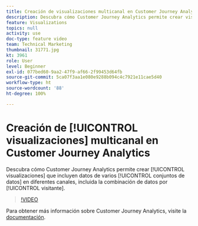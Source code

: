 ```yaml
---
title: Creación de visualizaciones multicanal en Customer Journey Analytics
description: Descubra cómo Customer Journey Analytics permite crear visualizaciones que incluyen datos de varios conjuntos de datos en diferentes canales, incluida la combinación de datos por visitante.
feature: Visualizations
topics: null
activity: use
doc-type: feature video
team: Technical Marketing
thumbnail: 31771.jpg
kt: 3961
role: User
level: Beginner
exl-id: 077bed60-9aa2-47f9-af66-2f99453d64fb
source-git-commit: 5ca07f3aa1e080e9288b094c4c7921e11cae5d40
workflow-type: ht
source-wordcount: '88'
ht-degree: 100%

---
```


# Creación de [!UICONTROL visualizaciones] multicanal en Customer Journey Analytics

Descubra cómo Customer Journey Analytics permite crear [!UICONTROL visualizaciones] que incluyen datos de varios [!UICONTROL conjuntos de datos] en diferentes canales, incluida la combinación de datos por [!UICONTROL visitante].

>[!VIDEO](https://video.tv.adobe.com/v/31771/?quality=12)

Para obtener más información sobre Customer Journey Analytics, visite la [documentación](https://experienceleague.adobe.com/docs/analytics-platform/using/cja-landing.html?lang=es).
